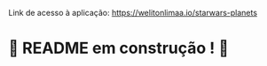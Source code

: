 Link de acesso à aplicação: https://welitonlimaa.io/starwars-planets
# :construction: README em construção ! :construction:
